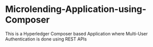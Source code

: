 # Microlending-Application-using-Composer
This is a Hyperledger Composer based Application where Multi-User Authentication is done using REST APIs
